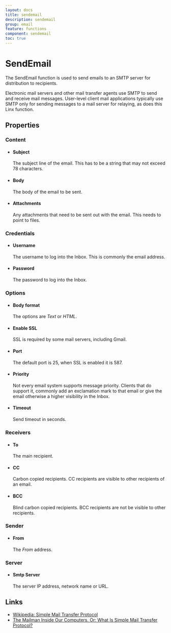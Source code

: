 ```yaml
---
layout: docs
title: sendemail
description: sendemail
group: email
feature: functions
component: sendemail
toc: true
---
```

SendEmail
=========

The SendEmail function is used to send emails to an SMTP server for distribution
to recipients.

Electronic mail servers and other mail transfer agents use SMTP to send
and receive mail messages. User-level client mail applications typically
use SMTP only for sending messages to a mail server for relaying, as
does this Linx function.

Properties
----------

### Content

- #### Subject

    The subject line of the email. This has to be a string that may not
    exceed 78 characters.

- #### Body

    The body of the email to be sent.

- #### Attachments

    Any attachments that need to be sent out with the email. This needs
    to point to files.

### Credentials

-  #### Username

    The username to log into the Inbox. This is commonly the email
    address.

-  #### Password

    The password to log into the Inbox.

### Options

-  #### Body format

    The options are *Text* or *HTML*.

-  #### Enable SSL

    SSL is required by some mail servers, including Gmail.

-  #### Port

    The default port is 25, when SSL is enabled it is 587.

-  #### Priority

    Not every email system supports message priority. Clients that do
    support it, commonly add an exclamation mark to that email or give
    the email otherwise a higher visibility in the Inbox.

-  #### Timeout

    Send timeout in seconds.

### Receivers

-  #### To

    The main recipient.

- #### CC

    Carbon copied recipients. CC recipients are visible to other
    recipients of an email.

- #### BCC

    Blind carbon copied recipients. BCC recipients are not be visible to
    other recipients.

### Sender

-  #### From

    The *From* address.

### Server

-  #### Smtp Server

    The server IP address, network name or URL.

Links
-----

- [Wikipedia: Simple Mail Transfer Protocol](http://en.wikipedia.org/wiki/Simple_Mail_Transfer_Protocol)
- [The Mailman Inside Our Computers. Or: What Is Simple Mail Transfer Protocol?](http://whatismyipaddress.com/smtp)
